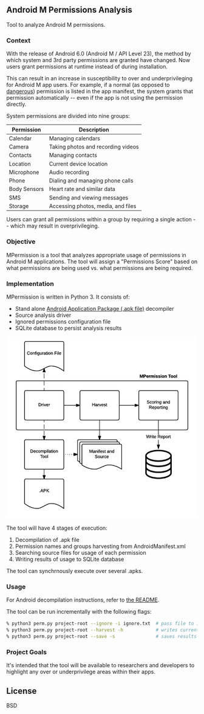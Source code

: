 ## Android M Permissions Analysis
Tool to analyze Android M permissions.

### Context
With the release of Android 6.0 (Android M / API Level 23), the method by which system and 3rd party permissions are granted have changed. Now users grant permissions at runtime instead of during installation.   

This can result in an increase in susceptibility to over and underprivileging for Android M app users. For example, if a normal (as opposed to [dangerous][1]) permission is listed in the app manifest, the system grants that permission automatically -- even if the app is not using the permission directly.

System permissions are divided into nine groups:

| Permission   | Description                        |
|--------------|------------------------------------|
| Calendar     | Managing calendars                 |
| Camera       | Taking photos and recording videos |
| Contacts     | Managing contacts                  |
| Location     | Current device location            |
| Microphone   | Audio recording                    |
| Phone        | Dialing and managing phone calls   |
| Body Sensors | Heart rate and similar data        |
| SMS          | Sending and viewing messages       |
| Storage      | Accessing photos, media, and files |

Users can grant all permissions within a group by requiring a single action -- which may result in overprivileging. 

### Objective
MPermission is a tool that analyzes appropriate usage of permissions in Android M applications. The tool will assign a "Permissions Score" based on what permissions are being used vs. what permissions are being required.  

### Implementation
MPermission is written in Python 3. It consists of:
* Stand alone [Android Application Package (.apk file)][2] decompiler
* Source analysis driver
* Ignored permissions configuration file
* SQLite database to persist analysis results

![Subsystem](/docs/mpermission-subsystem-diagram.png?raw=true "Optional Title")

The tool will have 4 stages of execution:  

1. Decompilation of .apk file 
2. Permission names and groups harvesting from AndroidManifest.xml
3. Searching source files for usage of each permission
4. Writing results of usage to SQLite database

The tool can synchrnously execute over several .apks.

### Usage
For Android decompilation instructions, refer to [the README](https://github.com/kocsenc/android-scraper/tree/master/tools/apk-decompiler/).

The tool can be run incrementally with the following flags:

```bash
% python3 perm.py project-root --ignore -i ignore.txt  # pass file to ignore permissions during analysis
% python3 perm.py project-root --harvest -h            # writes current permissions to permissions-app-name.txt
% python3 perm.py project-root --save -s               # saves results to SQLite DB
```

### Project Goals

It's intended that the tool will be available to researchers and developers to highlight any over or underprivilege areas within their apps. 

License
----
BSD 

[1]: http://developer.android.com/guide/topics/security/permissions.html#normal-dangerous
[2]: https://www.wikiwand.com/en/Android_application_package
